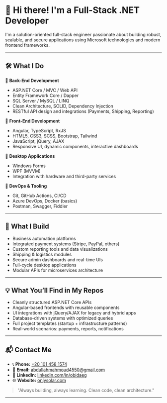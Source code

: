 # 👋 Hi there! I'm a Full-Stack .NET Developer

I'm a solution-oriented full-stack engineer passionate about building robust, scalable, and secure applications using Microsoft technologies and modern frontend frameworks.

---

## 🛠️ What I Do

🔹 **Back-End Development**
- ASP.NET Core / MVC / Web API
- Entity Framework Core / Dapper
- SQL Server / MySQL / LINQ
- Clean Architecture, SOLID, Dependency Injection
- RESTful API design and integrations (Payments, Shipping, Reporting)

🔹 **Front-End Development**
- Angular, TypeScript, RxJS
- HTML5, CSS3, SCSS, Bootstrap, Tailwind
- JavaScript, jQuery, AJAX
- Responsive UI, dynamic components, interactive dashboards

🔹 **Desktop Applications**
- Windows Forms
- WPF (MVVM)
- Integration with hardware and third-party services

🔹 **DevOps & Tooling**
- Git, GitHub Actions, CI/CD
- Azure DevOps, Docker (basics)
- Postman, Swagger, Fiddler

---

## 🚀 What I Build

- Business automation platforms
- Integrated payment systems (Stripe, PayPal, others)
- Custom reporting tools and data visualizations
- Shipping & logistics modules
- Secure admin dashboards and real-time UIs
- Full-cycle desktop applications
- Modular APIs for microservices architecture

---

## 💡 What You’ll Find in My Repos

- Cleanly structured ASP.NET Core APIs
- Angular-based frontends with reusable components
- UI integrations with jQuery/AJAX for legacy and hybrid apps
- Database-driven systems with optimized queries
- Full project templates (startup + infrastructure patterns)
- Real-world scenarios: payments, reports, notifications

---

## 📬 Contact Me

- 📞 **Phone:** [+20 101 458 1574](tel:+201014581574)  
- 📧 **Email:** [abdullahmahmoud4550@gmail.com](mailto:abdullahmahmoud4550@gmail.com)  
- 🔗 **LinkedIn:** [linkedin.com/in/obidaeg](https://www.linkedin.com/in/obidaeg/)  
- 🌐 **Website:** [onlysolar.com](https://onlysolar.com)

> "Always building, always learning. Clean code, clean architecture."

---
